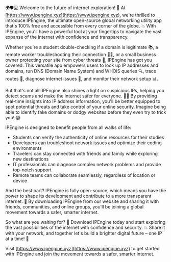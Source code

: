 🌍🛡️💻 Welcome to the future of internet exploration! 🚀 At [https://www.ipengine.xyz](https://www.ipengine.xyz), we're thrilled to introduce IPEngine, the ultimate open-source global networking utility app that's 100% free and accessible from every corner of the globe. 💥 With IPEngine, you'll have a powerful tool at your fingertips to navigate the vast expanse of the internet with confidence and transparency.

Whether you're a student double-checking if a domain is legitimate 📚, a remote worker troubleshooting their connection 👩‍💻, or a small business owner protecting your site from cyber threats 🏢, IPEngine has got you covered. This versatile app empowers users to look up IP addresses and domains, run DNS (Domain Name System) and WHOIS queries 🔍, trace routes 💺, diagnose internet issues 🚧, and monitor their network setup 📊.

But that's not all! IPEngine also shines a light on suspicious IPs, helping you detect scams and make the internet safer for everyone. 🕵️‍♀️ By providing real-time insights into IP address information, you'll be better equipped to spot potential threats and take control of your online security. Imagine being able to identify fake domains or dodgy websites before they even try to trick you! 😱

IPEngine is designed to benefit people from all walks of life:

* Students can verify the authenticity of online resources for their studies
* Developers can troubleshoot network issues and optimize their coding environments
* Travelers can stay connected with friends and family while exploring new destinations
* IT professionals can diagnose complex network problems and provide top-notch support
* Remote teams can collaborate seamlessly, regardless of location or device

And the best part? IPEngine is fully open-source, which means you have the power to shape its development and contribute to a more transparent internet. 💪 By downloading IPEngine from our website and sharing it with friends, communities, and online groups, you'll be joining a global movement towards a safer, smarter internet.

So what are you waiting for? 🤔 Download IPEngine today and start exploring the vast possibilities of the internet with confidence and security. 💥 Share it with your network, and together let's build a brighter digital future – one IP at a time! 🌟

Visit [https://www.ipengine.xyz](https://www.ipengine.xyz) to get started with IPEngine and join the movement towards a safer, smarter internet.